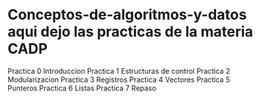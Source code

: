 # Conceptos-de-algoritmos-y-datos aqui dejo las practicas de la materia CADP
Practica 0 Introduccion
Practica 1 Estructuras de control
Practica 2 Modularizacion
Practica 3 Registros
Practica 4 Vectores
Practica 5 Punteros
Practica 6 Listas
Practica 7 Repaso

